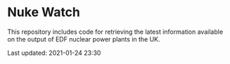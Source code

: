 # Nuke Watch

This repository includes code for retrieving the latest information available on the output of EDF nuclear power plants in the UK.

Last updated: 2021-01-24 23:30